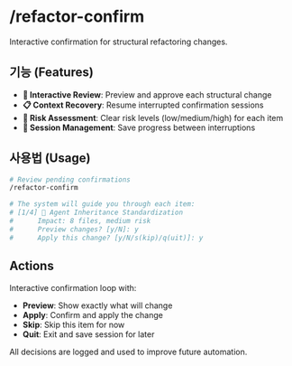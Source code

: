 # /refactor-confirm

Interactive confirmation for structural refactoring changes.

## 기능 (Features)

- **🔶 Interactive Review**: Preview and approve each structural change
- **📋 Context Recovery**: Resume interrupted confirmation sessions
- **🎯 Risk Assessment**: Clear risk levels (low/medium/high) for each item
- **🔄 Session Management**: Save progress between interruptions

## 사용법 (Usage)

```bash
# Review pending confirmations
/refactor-confirm

# The system will guide you through each item:
# [1/4] 🔧 Agent Inheritance Standardization
#      Impact: 8 files, medium risk
#      Preview changes? [y/N]: y
#      Apply this change? [y/N/s(kip)/q(uit)]: y
```

## Actions

Interactive confirmation loop with:
- **Preview**: Show exactly what will change
- **Apply**: Confirm and apply the change
- **Skip**: Skip this item for now
- **Quit**: Exit and save session for later

All decisions are logged and used to improve future automation.